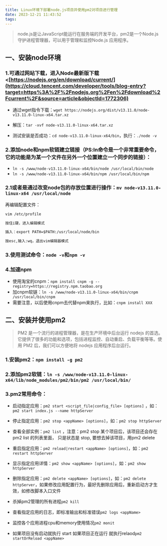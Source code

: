 ```yaml
---
title: Linux环境下部署node.js项目并使用pm2对项目进行管理
date: 2023-12-21 11:43:52
tags:
---
```


> node.js是让JavaScript能运行在服务端的开发平台，pm2是一个Node.js 守护进程管理器，可以用于管理和监控Node.js 应用程序。

## 一、安装node环境

### 1.可通过网站下载，进入Node最新版下载 <[https://nodejs.org/en/download/current/](https://cloud.tencent.com/developer/tools/blog-entry?target=https%3A%2F%2Fnodejs.org%2Fen%2Fdownload%2Fcurrent%2F&source=article&objectId=1772306)

- 通过wget指令下载：`wget https://nodejs.org/dist/v13.11.0/node-v13.11.0-linux-x64.tar.xz`

- 解压：`tar -xvf node-v13.11.0-linux-x64.tar.xz`
- 测试安装是否成功：`cd node-v13.11.0-linux-x64/bin`，执行：`./node -v`



### 2.添加node和npm软链建立链接（**PS:ln命令是一个非常重要命令，它的功能是为某一个文件在另外一个位置建立一个同步的链接**）：

- `ln -s /www/node-v13.11.0-linux-x64/bin/node /usr/local/bin/node`
- `ln -s /www/node-v13.11.0-linux-x64/bin/npm /usr/local/bin/npm`



### 2.1或者是通过改变node包的存放位置进行操作：`mv node-v13.11.0-linux-x64 /usr/local/node`

再编辑配置文件：

```xml
vim /etc/profile

按住i键，进入编辑模式

插入：export PATH=$PATH:/usr/local/node/bin

按esc,输入:wq，退出vim编辑器模式
```



### 3.使用测试命令：`node -v`和`npm -v`



### 4.加速npm

- 使用淘宝的cnpm：`npm install cnpm -g --registry=https://registry.npm.taobao.org`
- 加cnpm软链：`ln -s /www/node-v13.11.0-linux-x64/bin/cnpm /usr/local/bin/cnpm`
- 需要注意，以后使用cnpm去代替npm来执行，比如：`cnpm install XXX`



## 二、安装并使用pm2

> PM2 是一个流行的进程管理器，是在生产环境中后台运行 nodejs 的首选。它提供了很多的功能和选项，包括进程监控、自动重启、负载平衡等等。使用 PM2 后，我们可以方便地将 nodejs 应用程序后台运行。



### 1.安装pm2：`npm install -g pm2`



### 2.添加pm2软链：`ln -s /www/node-v13.11.0-linux-x64/lib/node_modules/pm2/bin/pm2 /usr/local/bin/`



### 3.pm2常用命令：

- 启动指定应用：`pm2 start <script_file|config_file> [options]` ，如：`pm2 start index.js --name httpServer`

- 停止指定应用：`pm2 stop <appName> [options]`，如：`pm2 stop httpServer`

- 查看全部实例：`pm2 list` ，注意：pm2 stop 某个项目后，该项目还会存在pm2 list 的列表里面， 只是状态是 stop, 要想去掉该项目，用pm2 delete

- 重启指定应用：`pm2 reload|restart <appName> [options]`，如：`pm2 restart httpServer`

- 显示指定应用详情：`pm2 show <appName> [options]`，如：`pm2 show httpServer`

- 删除指定应用：`pm2 delete <appName> [options]`，如：`pm2 delete httpServer`，如果修改应用配置行为，最好先删除应用后，重新启动方才生效，如修改脚本入口文件

- 杀掉pm2管理的所有进程`pm2 kill` 

- 查看指定应用的日志，即标准输出和标准错误`pm2 logs <appName>`

- 监控各个应用进程cpu和memory使用情况`pm2 monit`

- 如果项目没有启动就执行 start 如果项目正在运行 就执行relaod`pm2 startOrReload <appName>`